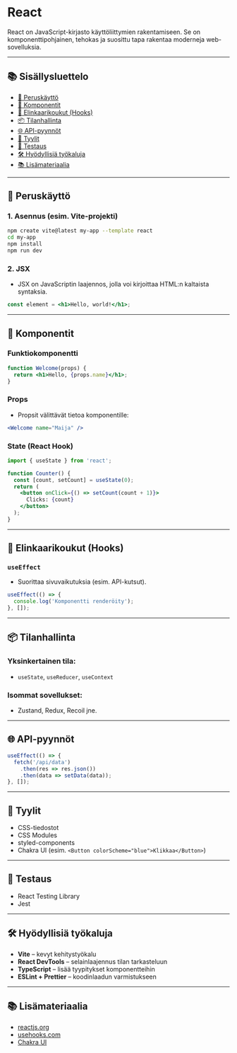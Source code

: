 # React

React on JavaScript-kirjasto käyttöliittymien rakentamiseen. Se on komponenttipohjainen, tehokas ja suosittu tapa rakentaa moderneja web-sovelluksia.

---

## 📚 Sisällysluettelo
- [🔧 Peruskäyttö](#-peruskäyttö)
- [🧩 Komponentit](#-komponentit)
- [🔁 Elinkaarikoukut (Hooks)](#-elinkaarikoukut-hooks)
- [📦 Tilanhallinta](#-tilanhallinta)
- [🌐 API-pyynnöt](#-api-pyynnöt)
- [🎨 Tyylit](#-tyylit)
- [🧪 Testaus](#-testaus)
- [🛠️ Hyödyllisiä työkaluja](#️-hyödyllisiä-työkaluja)
- [📚 Lisämateriaalia](#-lisämateriaalia)

---

## 🔧 Peruskäyttö

### 1. Asennus (esim. Vite-projekti)
```bash
npm create vite@latest my-app --template react
cd my-app
npm install
npm run dev
```

### 2. JSX
- JSX on JavaScriptin laajennos, jolla voi kirjoittaa HTML:n kaltaista syntaksia.
```jsx
const element = <h1>Hello, world!</h1>;
```

---

## 🧩 Komponentit

### Funktiokomponentti
```jsx
function Welcome(props) {
  return <h1>Hello, {props.name}</h1>;
}
```

### Props
- Propsit välittävät tietoa komponentille:
```jsx
<Welcome name="Maija" />
```

### State (React Hook)
```jsx
import { useState } from 'react';

function Counter() {
  const [count, setCount] = useState(0);
  return (
    <button onClick={() => setCount(count + 1)}>
      Clicks: {count}
    </button>
  );
}
```

---

## 🔁 Elinkaarikoukut (Hooks)

### `useEffect`
- Suorittaa sivuvaikutuksia (esim. API-kutsut).
```jsx
useEffect(() => {
  console.log('Komponentti renderöity');
}, []);
```

---

## 📦 Tilanhallinta

### Yksinkertainen tila:
- `useState`, `useReducer`, `useContext`

### Isommat sovellukset:
- Zustand, Redux, Recoil jne.

---

## 🌐 API-pyynnöt

```jsx
useEffect(() => {
  fetch('/api/data')
    .then(res => res.json())
    .then(data => setData(data));
}, []);
```

---

## 🎨 Tyylit

- CSS-tiedostot
- CSS Modules
- styled-components
- Chakra UI (esim. `<Button colorScheme="blue">Klikkaa</Button>`)

---

## 🧪 Testaus

- React Testing Library
- Jest

---

## 🛠️ Hyödyllisiä työkaluja

- **Vite** – kevyt kehitystyökalu
- **React DevTools** – selainlaajennus tilan tarkasteluun
- **TypeScript** – lisää tyypitykset komponentteihin
- **ESLint + Prettier** – koodinlaadun varmistukseen

---

## 📚 Lisämateriaalia

- [reactjs.org](https://reactjs.org)
- [usehooks.com](https://usehooks.com)
- [Chakra UI](https://chakra-ui.com/)
